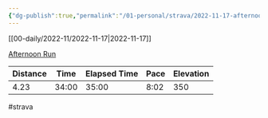 ```yaml
---
{"dg-publish":true,"permalink":"/01-personal/strava/2022-11-17-afternoon-run/"}
---
```



[[00-daily/2022-11/2022-11-17\|2022-11-17]]

[Afternoon Run](https://www.strava.com/activities/8146217536)

| Distance | Time  | Elapsed Time | Pace | Elevation |
| -------- | ----- | ------------ | ---- | --------- |
| 4.23     | 34:00 | 35:00        | 8:02 | 350       |




#strava
